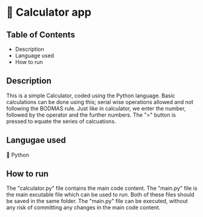 # 🧮 Calculator app

## Table of Contents
  - Description
  - Language used
  - How to run 
  

## Description
This is a simple Calculator, coded using the Python language. Basic calculations can be done using this; serial wise operations allowed and not following the BODMAS rule. Just like in calculator, we enter the number, followed by the operator and the further numbers. The "=" button is pressed to equate the series of calcuations.


## Langugae used
🐍 Python

## How to run
The "calculator.py" file contains the main code content. The "main.py" file is the main excutable file which can be used to run. Both of these files should be saved in the same folder. The "main.py" file can be executed, without any risk of committing any changes in the main code content.


